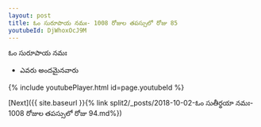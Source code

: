 ```yaml
---
layout: post
title: ఓం సురూపాయ నమః- 1008 రోజుల తపస్సులో రోజు 85
youtubeId: DjWhoxOcJ9M
---
```

 
 
 ఓం సురూపాయ నమః  
 
 -  ఎవరు అందమైనవారు 
 
  
 
  
 
 
 
 
 
 


{% include youtubePlayer.html id=page.youtubeId %}
 
[Next]({{ site.baseurl }}{% link  split2/_posts/2018-10-02-ఓం సుతీర్థయా నమః- 1008 రోజుల తపస్సులో రోజు 94.md%})
 

